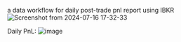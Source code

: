 a data workflow for daily post-trade pnl report using IBKR
![Screenshot from 2024-07-16 17-32-33](https://github.com/user-attachments/assets/122c174e-e153-4b55-9f24-6153e7b0ac66)

Daily PnL:
![image](https://github.com/user-attachments/assets/91ad56a3-0417-4792-ba36-44dac8edef6b)


